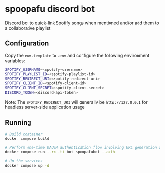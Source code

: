 # spoopafu discord bot

Discord bot to quick-link Spotify songs when mentioned and/or add them to a collaborative playlist

## Configuration

Copy the `env.template` to `.env` and configure the following environment variables:

``` bash
SPOTIFY_USERNAME=<spotify-username>
SPOTIFY_PLAYLIST_ID=<spotify-playlist-id>
SPOTIFY_REDIRECT_URI=<spotify-redirect-uri>
SPOTIFY_CLIENT_ID=<spotify-client-id>
SPOTIFY_CLIENT_SECRET=<spotify-client-secret>
DISCORD_TOKEN=<discord-api-token>
```

Note: The `SPOTIFY_REDIRECT_URI` will generally be `http://127.0.0.1` for headless server-side application usage

## Running

```bash
# Build container
docker compose build

# Perform one-time OAUTH authentication flow involving URL generation and browser
docker compose run --rm -ti bot spoopafubot --auth

# Up the services
docker compose up -d
```
